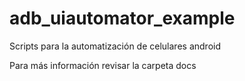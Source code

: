 # adb_uiautomator_example
Scripts para la automatización de celulares android

Para más información revisar la carpeta docs

